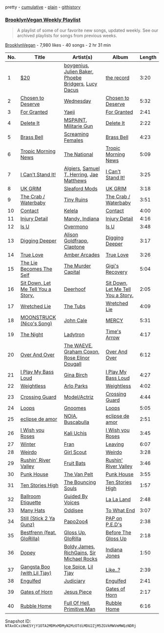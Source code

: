 pretty - [cumulative](/playlists/cumulative/0ZQcCFqc1ziBiC1fvrrbsT.md) - [plain](/playlists/plain/0ZQcCFqc1ziBiC1fvrrbsT) - [githistory](https://github.githistory.xyz/mackorone/spotify-playlist-archive/blob/main/playlists/plain/0ZQcCFqc1ziBiC1fvrrbsT)

### [BrooklynVegan Weekly Playlist](https://open.spotify.com/playlist/0ZQcCFqc1ziBiC1fvrrbsT)

> A playlist of some of our favorite new songs, updated weekly\. See our archived playlists for songs from previous weeks.

[BrooklynVegan](https://open.spotify.com/user/brooklynvegan) - 7,980 likes - 40 songs - 2 hr 31 min

| No. | Title | Artist(s) | Album | Length |
|---|---|---|---|---|
| 1 | [$20](https://open.spotify.com/track/6KHYVC9avWQMH40pidRtcG) | [boygenius](https://open.spotify.com/artist/1hLiboQ98IQWhpKeP9vRFw), [Julien Baker](https://open.spotify.com/artist/12zbUHbPHL5DGuJtiUfsip), [Phoebe Bridgers](https://open.spotify.com/artist/1r1uxoy19fzMxunt3ONAkG), [Lucy Dacus](https://open.spotify.com/artist/07D1Bjaof0NFlU32KXiqUP) | [the record](https://open.spotify.com/album/6NXpVVeILNHgAdJ3jdwsWg) | 3:20 |
| 2 | [Chosen to Deserve](https://open.spotify.com/track/4Qw9BVghOFfjUyVWV26m2Q) | [Wednesday](https://open.spotify.com/artist/4j7DrazfBZLLD0OrVoAtEe) | [Chosen to Deserve](https://open.spotify.com/album/7geMCLNLhOhoutnVYES6t9) | 5:32 |
| 3 | [For Granted](https://open.spotify.com/track/61h5rJ790Vov9ks2Vut5mo) | [Yaeji](https://open.spotify.com/artist/2RqrWplViWHSGLzlhmDcbt) | [For Granted](https://open.spotify.com/album/451l9odp6JqepvnwoFRqtQ) | 2:41 |
| 4 | [Delete It](https://open.spotify.com/track/14YWIhOQl1PRbmBUvJRy3R) | [MSPAINT](https://open.spotify.com/artist/5sn6aQFrJvjsSIuaomA4to), [Militarie Gun](https://open.spotify.com/artist/4us4NMG5wuqdUZvthZrj0Q) | [Delete It](https://open.spotify.com/album/4AKE1pSZzhR0g7DS68ScUp) | 2:22 |
| 5 | [Brass Bell](https://open.spotify.com/track/0vNu5t0o0R57Xy1e10d5zI) | [Screaming Females](https://open.spotify.com/artist/3pZ666b6CyO1KGpVYirY0t) | [Brass Bell](https://open.spotify.com/album/6Q7cmkyTXxQO6FKIqrUFhv) | 4:23 |
| 6 | [Tropic Morning News](https://open.spotify.com/track/6TZ6vaiyYeMZzPef9hvnZL) | [The National](https://open.spotify.com/artist/2cCUtGK9sDU2EoElnk0GNB) | [Tropic Morning News](https://open.spotify.com/album/3XBBiy4lTb6ov7GNZZe8eJ) | 5:09 |
| 7 | [I Can't Stand It!](https://open.spotify.com/track/3yVXuPgtAg94T18ZPUnzux) | [Algiers](https://open.spotify.com/artist/58WFmcqNmejE2IpVIna43o), [Samuel T\. Herring](https://open.spotify.com/artist/6K4I1MPd7m8IztUdtrF4YU), [Jae Matthews](https://open.spotify.com/artist/57UMybxrOL2AhxXFedtGfr) | [I Can't Stand It!](https://open.spotify.com/album/6Y9JUR0kOpT9XAfzc2WbjN) | 3:25 |
| 8 | [UK GRIM](https://open.spotify.com/track/42ai7rZ6KEHztOYSVp2z58) | [Sleaford Mods](https://open.spotify.com/artist/0otAqZw8htTsGHfqR491Yh) | [UK GRIM](https://open.spotify.com/album/4nlVzlGL7OHDOhST7U4QiJ) | 3:18 |
| 9 | [The Crab / Waterbaby](https://open.spotify.com/track/6QfXcEL2CXKk5EnvUDk92x) | [Tiny Ruins](https://open.spotify.com/artist/4G4W57CTe85hPEGZ6hJ0Du) | [The Crab / Waterbaby](https://open.spotify.com/album/1xkntXIy8dYQux4sBrcw0M) | 3:51 |
| 10 | [Contact](https://open.spotify.com/track/02uslYmKRGArhSEe3Z72qm) | [Kelela](https://open.spotify.com/artist/1U0sIzpRtDkvu1hXXzxh60) | [Contact](https://open.spotify.com/album/6DSbg4GkjUzTGeuNQdKcUR) | 4:00 |
| 11 | [Injury Detail](https://open.spotify.com/track/4fnPCy2jMLL7IUHl4SXu5e) | [Mandy, Indiana](https://open.spotify.com/artist/2nDJxXJ7PtW7eLpFXcGH3u) | [Injury Detail](https://open.spotify.com/album/2Ws2QCvSQQh704EaLk5p6B) | 4:16 |
| 12 | [Is U](https://open.spotify.com/track/4Z3RGx7Be5plLoIw7i83wX) | [Overmono](https://open.spotify.com/artist/01PnN11ovfen6xUOHfNpn3) | [Is U](https://open.spotify.com/album/4jO5B8uUoYusn8Yb8iSoVo) | 3:48 |
| 13 | [Digging Deeper](https://open.spotify.com/track/7iKNMytdMotGpqTxyRL4qA) | [Alison Goldfrapp](https://open.spotify.com/artist/72f5AR6hMeL3BwtcO7HqhS), [Claptone](https://open.spotify.com/artist/4mncDFjVLUa3s025Tct3Ry) | [Digging Deeper](https://open.spotify.com/album/0bZtJTjE90SXIW0PIChpnl) | 3:17 |
| 14 | [True Love](https://open.spotify.com/track/6HiM7uK9BMdgnm3IWXIDLb) | [Amber Arcades](https://open.spotify.com/artist/0JVbYQsgLAgLkcHfmg4lxv) | [True Love](https://open.spotify.com/album/6UizebWGzNLb0uLQRfFqXP) | 3:26 |
| 15 | [The Lie Becomes The Self](https://open.spotify.com/track/4GTPwiNBhhaZvwx3tg6ItP) | [The Murder Capital](https://open.spotify.com/artist/18M7pJRsgFVjEBZ5ufmJAp) | [Gigi's Recovery](https://open.spotify.com/album/6ZbJKlwcSja0MbKg2dQQLJ) | 5:04 |
| 16 | [Sit Down, Let Me Tell You a Story.](https://open.spotify.com/track/6Ob8OB78fzTYUs9GUVvzrT) | [Deerhoof](https://open.spotify.com/artist/7AZwAitWq1KcFoIJhRWb6V) | [Sit Down, Let Me Tell You a Story.](https://open.spotify.com/album/1o16zgpmVi9uWECUI9jCCk) | 2:05 |
| 17 | [Wretched Lie](https://open.spotify.com/track/1X6JFzijTY8qD2NdbslC6D) | [The Tubs](https://open.spotify.com/artist/6kdAf6E0EouXKBpBZN1Sx9) | [Wretched Lie](https://open.spotify.com/album/6nZaXEYNHX5Sid4AkyQV1q) | 4:09 |
| 18 | [MOONSTRUCK \(Nico's Song\)](https://open.spotify.com/track/34IYD8wQPrKsOcZgUS39Td) | [John Cale](https://open.spotify.com/artist/5MWBg16f5UYiaSlyVhzlIW) | [MERCY](https://open.spotify.com/album/0kRucvv6YTD7EJ0jduNmD0) | 5:31 |
| 19 | [The Night](https://open.spotify.com/track/2vXjdK0JGQDNTdO90azC4O) | [Ladytron](https://open.spotify.com/artist/0ucLPotcQNI7AViFytdhBz) | [Time's Arrow](https://open.spotify.com/album/0mOMgzeAy3gyb7P2J8gIzY) | 4:17 |
| 20 | [Over And Over](https://open.spotify.com/track/2RUeg7yy9DPcgCQFDpesK1) | [The WAEVE](https://open.spotify.com/artist/20QMfH6fgt9vssg2s5xww6), [Graham Coxon](https://open.spotify.com/artist/7ueZp29tCNwjIj4yAMTEaC), [Rose Elinor Dougall](https://open.spotify.com/artist/6T1GNMxXuljv0C0ZRR60CC) | [Over And Over](https://open.spotify.com/album/0uL6OMzCds7OOSRXq72uMo) | 6:12 |
| 21 | [I Play My Bass Loud](https://open.spotify.com/track/2tdLhnzLh9zknYf8bjIN93) | [Gina Birch](https://open.spotify.com/artist/6Uf8GS97rZbMv6vUFKhWft) | [I Play My Bass Loud](https://open.spotify.com/album/7DQY6bwfrs58VTGKQh4MGg) | 4:27 |
| 22 | [Weightless](https://open.spotify.com/track/4syzriQO4gEZR61pU5FBFd) | [Arlo Parks](https://open.spotify.com/artist/4kIwETcbpuFgRukE8o7Opx) | [Weightless](https://open.spotify.com/album/6XscVw482npx8U4x0aXXyp) | 4:02 |
| 23 | [Crossing Guard](https://open.spotify.com/track/5l5B2UwA8Yp6kp1HwchSLx) | [Model/Actriz](https://open.spotify.com/artist/7gdb1IQFHFQqCc5KoLTYNC) | [Crossing Guard](https://open.spotify.com/album/3kKS6RMfZJ8TMZJz8cTIxn) | 4:44 |
| 24 | [Loops](https://open.spotify.com/track/0jKIvqhXB5DWEAmKxroQbb) | [Gnoomes](https://open.spotify.com/artist/3a4IiCnFeozUcEPbCREbII) | [Loops](https://open.spotify.com/album/4NCXAFM4oZjsYtV4mZOT4l) | 5:05 |
| 25 | [eclipse de amor](https://open.spotify.com/track/6oU12RE1G6CxW8tHkYLiRl) | [NOIA](https://open.spotify.com/artist/7ME5Ue2P7g1BP11FRWr7LA), [Buscabulla](https://open.spotify.com/artist/0MoaBi6dSquXp6rrlqlF8R) | [eclipse de amor](https://open.spotify.com/album/1B0fg4RJtE53arBhogyE2B) | 2:51 |
| 26 | [I Wish you Roses](https://open.spotify.com/track/6BQrmjAgPfPTwILoFEK3Hd) | [Kali Uchis](https://open.spotify.com/artist/1U1el3k54VvEUzo3ybLPlM) | [I Wish you Roses](https://open.spotify.com/album/2XCrHIlpS6yq2Lix46lOPi) | 3:45 |
| 27 | [Winter](https://open.spotify.com/track/4mXaC60BYXdaYbsUdQR8yq) | [Fran](https://open.spotify.com/artist/0VeDmQvivAadp6TiI4vrda) | [Leaving](https://open.spotify.com/album/13gU4EDoYIY1Ti53OVxqFS) | 6:07 |
| 28 | [Weirdo](https://open.spotify.com/track/4IdU5PVVMFRkH4GOrAZ7Av) | [Girl Scout](https://open.spotify.com/artist/4CbghtwTo6bvxk5QacvRrE) | [Weirdo](https://open.spotify.com/album/0qwMaOSuKTdlcZLoQ5T9yK) | 3:28 |
| 29 | [Rushin' River Valley](https://open.spotify.com/track/5tpp3h5cRMNOH1cXlvpQ7s) | [Fruit Bats](https://open.spotify.com/artist/6Qm9stX6XO1a4c7BXQDDgc) | [Rushin' River Valley](https://open.spotify.com/album/7loW3vW3nKN9IV9pD9MHlo) | 3:46 |
| 30 | [Punk House](https://open.spotify.com/track/1nSvvblxAXN85qT20OiPXK) | [The Van Pelt](https://open.spotify.com/artist/3EhFI2URDazN3fp9PqHLrt) | [Punk House](https://open.spotify.com/album/3ejN3tHmxDvUi7R7wGAxWM) | 3:55 |
| 31 | [Ten Stories High](https://open.spotify.com/track/0Wz9RJySVFtUTFQk8sjRBv) | [The Bouncing Souls](https://open.spotify.com/artist/3mvTAjG7rcyk7DQzLwauzV) | [Ten Stories High](https://open.spotify.com/album/5xEwUAv3WJiDtHScEPliQl) | 1:57 |
| 32 | [Ballroom Etiquette](https://open.spotify.com/track/0YfotAe6cmIICQWqo1nMBw) | [Guided By Voices](https://open.spotify.com/artist/4oV5EVJ0XFWsJKoOvdRPvl) | [La La Land](https://open.spotify.com/album/402DM1nep9yAvAWc269QcT) | 2:48 |
| 33 | [Many Hats](https://open.spotify.com/track/6pe89GWj5gnG3nPEhAxiti) | [Oddisee](https://open.spotify.com/artist/72tRiBHei5G9M8it4h4sfC) | [To What End](https://open.spotify.com/album/1bLJelUsSvsOZ93XAtyIZm) | 3:07 |
| 34 | [Still \(Stick 2 Ya Gunz\)](https://open.spotify.com/track/61bqMHlO3hIOJVySxpGCQI) | [Papo2oo4](https://open.spotify.com/artist/4S7E6TrfOatG9H3YuYV4V2) | [PAP on P.E.D's](https://open.spotify.com/album/4AS2NOLCJF21pWcYvQhBVY) | 2:38 |
| 35 | [Bestfrenn \(feat\. GloRilla\)](https://open.spotify.com/track/4DlQATcTbsUyf1RSxDVVYT) | [Gloss Up](https://open.spotify.com/artist/7eDFwYpqsAROCZibWYr5C1), [GloRilla](https://open.spotify.com/artist/2qoQgPAilErOKCwE2Y8wOG) | [Before The Gloss Up](https://open.spotify.com/album/6GH2gPa7pby3C7FAg4elDp) | 2:18 |
| 36 | [Dopey](https://open.spotify.com/track/1B6sUZuf82LT4D4uOr7IVM) | [Boldy James](https://open.spotify.com/artist/4fpwOzxFRMVGfd197dKIdY), [RichGains](https://open.spotify.com/artist/2jmNddoRXuXqJgvaHASbNK), [Sir Michael Rocks](https://open.spotify.com/artist/2F3zBRfrDfm2FyNT0YKyAx) | [Indiana Jones](https://open.spotify.com/album/1XO6GVqyUmy3AVOclmVoO3) | 1:50 |
| 37 | [Gangsta Boo \(with Lil Tjay\)](https://open.spotify.com/track/3lE8TCA1FKNQthjj73Sjrv) | [Ice Spice](https://open.spotify.com/artist/3LZZPxNDGDFVSIPqf4JuEf), [Lil Tjay](https://open.spotify.com/artist/6jGMq4yGs7aQzuGsMgVgZR) | [Like..?](https://open.spotify.com/album/3fZZ4lUejEiCoyLUpqZIi1) | 2:39 |
| 38 | [Engulfed](https://open.spotify.com/track/5AYcMUNmO9sg3cyfuUvom6) | [Judiciary](https://open.spotify.com/artist/1llYaLn43cLcbWg9M4t0Y3) | [Engulfed](https://open.spotify.com/album/15Oca8lzlP9xX3Gv1JsNgk) | 2:41 |
| 39 | [Gates of Horn](https://open.spotify.com/track/46rGizKXwrDLKLI0MdUFly) | [Jesus Piece](https://open.spotify.com/artist/5ZPr0RHsR3DrAhtsYMsfHR) | [Gates of Horn](https://open.spotify.com/album/7LblSAOBS1QY8KQxkwwF6m) | 2:17 |
| 40 | [Rubble Home](https://open.spotify.com/track/7EMTXHBfxLa6MzRSn7o0R7) | [Full Of Hell](https://open.spotify.com/artist/1i5rlthy5CmAYWaFOB0jhz), [Primitive Man](https://open.spotify.com/artist/3XmsLcTDR20TF8CGBThNEx) | [Rubble Home](https://open.spotify.com/album/7A8E7nZgoKwaCErhqndtpj) | 6:16 |

Snapshot ID: `NTAxOCxiNmE5YjY1OTA2MDMxMDMyN2MzOTdiMDU2ZjM5ZGVkMWVmMWQzNDRj`
